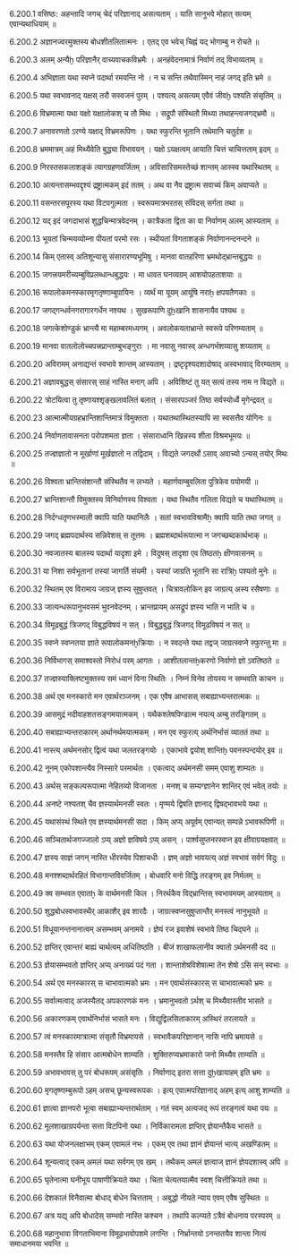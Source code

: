 6.200.1
वसिष्ठः:
अहन्तादि जगच् चेदं परिज्ञानाद् असत्यताम् ।
याति सानुभवे मोहात् सत्यम् एवान्यथाधियाम् ॥


6.200.2
अज्ञानज्वरमुक्तस्य बोधशीतलितात्मनः ।
एतद् एव भवेच् चिह्नं यद् भोगाम्बु न रोचते ॥


6.200.3
अलम् अन्यैḫ परिज्ञानैर् वाच्यवाचकविभ्रमैः ।
अनहंवेदनामात्रं निर्वाणं तद् विभाव्यताम् ॥


6.200.4
अभिज्ञाता यथा स्वप्ने पदार्था रमयन्ति नो ।
न च सन्ति तथैवास्मिन् नाहं जगद् इति भ्रमे ॥


6.200.5
यथा स्वभावनाद् यक्षस् तरौ सस्वजनं पुरम् ।
पश्यत्य् असत्यम् एवैवं जीवḫ पश्यति संसृतिम् ॥


6.200.6
विभ्रमात्मा यथा यक्षो यक्षालोकश् च तौ मिथः ।
सद्रूपौ संस्थितौ मिथ्या तथाहन्त्वजगद्भ्रमौ ॥


6.200.7
अनावरणतो ऽरण्ये यक्षाद् विभ्रमरूपिणः ।
यथा स्फुरन्ति भूतानि तथेमानि चतुर्दश ॥


6.200.8
भ्रममात्रम् अहं मिथ्यैवेति बुद्ध्या विभावयन् ।
यक्षो ऽयक्षत्वम् आयाति चित्तं चाचित्तताम् इदम् ॥


6.200.9
निरस्तसकलाशङ्कं त्यागग्रहणवर्जितम् ।
अविसारिसमस्तेच्छं शान्तम् आस्स्व यथास्थितम् ॥


6.200.10
अत्यन्तासम्भवद्दृश्यं द्रष्ट्रात्मकम् इदं ततम् ।
अथ वा नैव द्रष्ट्रात्म सवाच्यं किम् अवाप्यते ॥


6.200.11
वसन्तरसपूरस्य यथा विटपगुल्मता ।
स्वरूपमात्रभरतस् संविदस् सर्गता तथा ॥


6.200.12
यद् इदं जगदाभासं शुद्धचिन्मात्रवेदनम् ।
कात्रैकता द्विता का वा निर्वाणम् अलम् आस्यताम् ॥


6.200.13
भूयतां चिन्मयव्योम्ना पीयतां परमो रसः ।
स्थीयतां विगताशङ्कं निर्वाणानन्दनन्दने ॥


6.200.14
किम् एतास्व् अतिशून्यासु संसारारण्यभूमिषु ।
मानवा वातहरिणा भ्रमथोद्भ्रान्तबुद्धयः ॥


6.200.15
जगत्त्रयमरीच्यम्बुविप्रलब्धान्धबुद्धयः ।
मा धावत घनव्यग्रम् आशयोपहताशयाः ॥


6.200.16
रूपालोकमनस्कारमृगतृष्णाम्बुपायिनः ।
व्यर्थं मा यूयम् आयूंषि नराẖ क्षपयतैणकाः ॥


6.200.17
जगद्गन्धर्वनगरागारगर्धेन नश्यथ ।
सुखरूपाणि दुẖखानि शासनायैव पश्यथ ॥


6.200.18
जगत्केशोण्डुकं भ्रान्त्यै मा महाम्बरमध्यगम् ।
अवलोकयताभ्रान्ते स्वरूपे परिणम्यताम् ॥


6.200.19
मानवा वातलोलोच्चपत्त्रप्रान्ताम्बुभङ्गुराः ।
मा नवासु नवास्व् अन्धगर्भशय्यासु शय्यताम् ॥


6.200.20
अविरामम् अनाद्यन्तं स्वभावे शान्तम् आस्यताम् ।
द्रष्टृदृश्यदशादोषाद् अस्वभावाद् विरम्यताम् ॥


6.200.21
अज्ञावबुद्धस् संसारस् साहं नास्ति मनाग् अपि ।
अविशिष्टं तु यत् सत्यं तस्य नाम न विद्यते ॥


6.200.22
त्रोटयित्वा तु तृष्णायश्शृङ्खलावलितं बलात् ।
संसारपञ्जरं तिष्ठ सर्वस्योर्ध्वे मृगेन्द्रवत् ॥


6.200.23
आत्मात्मीयग्रहभ्रान्तिशान्तिमात्रं विमुक्तता ।
यथातथास्थितस्यापि सा स्वसत्तैव योगिनः ॥


6.200.24
निर्वाणतावासनता परोपशमता ज्ञता ।
संसाराध्वनि खिन्नस्य शीता विश्रमभूमयः ॥


6.200.25
तज्ज्ञज्ञातो न मूर्खाणां मूर्खज्ञातो न तद्विदाम् ।
विद्यते जगदर्थो ऽसाव् अवाच्यो ऽन्यस् तयोर् मिथः ॥


6.200.26
विश्वता भ्रान्तिसंशान्तौ संस्थितैव न लभ्यते ।
महार्णवाम्बुवलिता पुत्रिकेव पयोमयी ॥


6.200.27
भ्रान्तिशान्तौ विमुक्तस्य विनिर्वाणस्य विश्वता ।
यथा स्थितैव गलिता विद्यते च यथास्थितम् ॥


6.200.28
निर्दग्धतृणभस्माली क्वापि याति यथानिलैः ।
सतां स्वभावविश्रामैẖ क्वापि याति तथा जगत् ॥


6.200.29
जगद् ब्रह्मपदार्थस्य सन्निवेशस् स तूत्तमः ।
ब्रह्मशब्दार्थरूपात्मा न जगच्छब्दकार्थभाक् ॥


6.200.30
नवजातस्य बालस्य पदार्था यादृशा इमे ।
विदुषस् तादृशा एव तिष्ठतẖ क्षीणवासनम् ॥


6.200.31
या निशा सर्वभूतानां तस्यां जागर्ति संयमी ।
यस्यां जाग्रति भूतानि सा रात्रिḫ पश्यतो मुनेः ॥


6.200.32
स्थितम् एव विरामाय जाग्रज् ज्ञस्य सुषुप्तवत् ।
चित्रावलोकिन इव जाग्रत्य् अस्य रसैषणाः ॥


6.200.33
जात्यन्धरूपानुभवसमं भुवनवेदनम् ।
भ्रान्तप्रायम् असद्रूपं ज्ञस्य भाति न भाति च ॥


6.200.34
विमूढबुद्धं त्रिजगद् विबुद्धविषयं न सत् ।
विबुद्धबुद्धं त्रिजगद् विमूढविषयं न सत् ॥


6.200.35
स्वप्ने स्वप्नतया ज्ञाते रूपालोकमनẖक्रियाः ।
न स्वदन्ते यथा तद्वज् जाग्रत्स्वप्ने स्फुरन्तु मा ॥


6.200.36
निर्विभागस् समाश्वस्तो निरोधं परम् आगतः ।
आशीतलान्तẖकरणो निर्वाणो ज्ञो ऽवतिष्ठते ॥


6.200.37
तज्ज्ञस्याक्लिष्टमुक्तस्य समं ध्यानं विना स्थितिः ।
निम्नं विनेव तोयस्य न सम्भवति काचन ॥


6.200.38
अर्थ एव मनस्कारो मन एवार्थरञ्जनम् ।
एक एवैष आभासस् सबाह्याभ्यन्तरात्मकः ॥


6.200.39
आसमुद्रं नदीवाहशतसङ्गमयात्मकम् ।
यथैकश्लेषपिण्डात्म नयत्य् अम्बु तरङ्गितम् ॥


6.200.40
सबाह्याभ्यन्तराकारम् अर्थानर्थमयात्मकम् ।
मन एव स्फुरत्य् अर्थनिर्भासं व्याततं तथा ॥


6.200.41
नास्त्य् अर्थमनसोर् द्वित्वं यथा जलतरङ्गयोः ।
एकाभावे द्वयोश् शान्तिḫ पवनस्पन्दयोर् इव ॥


6.200.42
नूनम् एकोपशान्त्यैव निस्सारे परमार्थतः ।
एकत्वाद् अर्थमनसी समम् एवाशु शाम्यतः ॥


6.200.43
अर्थस् सङ्कल्परूपात्मा नेहितव्यो विजानता ।
मनश् च सम्यग्ज्ञानेन शान्तिर् एवं भवेत् तयोः ॥


6.200.44
अनष्टे नश्यतश् चैव ज्ञस्यार्थमनसी स्वतः ।
मृण्मये द्विषति ज्ञानाद् द्विषद्भावभये यथा ॥


6.200.45
यथासंस्थं स्थिते एव ज्ञस्यार्थमनसी सदा ।
किम् अप्य् अपूर्वम् एवान्यत् सम्पन्ने ऽभावरूपिणी ॥


6.200.46
सञ्चितार्थजगज्जालो ऽप्य् अज्ञो ज्ञविषये ऽप्य् असन् ।
पार्श्वसुप्तनरस्वप्न इव क्षीवाग्रयक्षवत् ॥


6.200.47
ज्ञस्य साज्ञं जगन् नास्ति धीरस्येव पिशाचधीः ।
ज्ञम् अज्ञो भावयत्य् अज्ञं स्वभावं सर्वगं विदुः ॥


6.200.48
मनश्शब्दार्थरहितं विभागान्तविवर्जितम् ।
बोधवारि मनो विद्धि तरङ्गम् इव निर्मलम् ॥


6.200.49
क्व सम्भवत एवातẖ के वार्थमनसी किल ।
निरर्थकैव विद्भ्रान्तिस् स्वभावमयम् आस्यताम् ॥


6.200.50
शुद्धबोधस्वभावस्थैर् आकाशैर् इव शारदैः ।
जाग्रत्स्वप्नसुषुप्तान्तैर् मनस्त्वं नानुभूयते ॥


6.200.51
विधूयानन्तनानात्वम् असम्भवम् अनामये ।
ज्ञेयं रज इवाशेषं स्वभावे तिष्ठ चिद्घने ॥


6.200.52
ज्ञप्तिर् एवान्तरं बाह्यं चार्थत्वम् अधितिष्ठति ।
बीजं शाखाफलानीव क्वातो ऽर्थमनसी वद ॥


6.200.53
ज्ञेयासम्भवतो ज्ञप्तिर् अप्य् अनाख्यं पदं गता ।
शान्ताशेषविशेषात्मा तेन शेषो ऽसि सन् स्वभाः ॥


6.200.54
अर्थ एव मनस्कारस् स चाभावात्मको भ्रमः ।
मन एवार्थसंस्कारस् स चाभावात्मको भ्रमः ॥


6.200.55
सर्वात्मत्वाद् अजस्यैतद् अपकारणकं मनः ।
भ्रमानुभवतो ऽर्थश् च मिथ्यैवास्तीव भासते ॥


6.200.56
अकारणकम् एवार्थनिर्भासं भासते मनः ।
विद्युद्विलसिताकारम् अस्थिरं तरलायते ॥


6.200.57
त्वं मनस्कारमात्रात्मा संसृतौ विभ्रमायसे ।
स्वभावैकपरिज्ञानान् नासि नापि भ्रमायसे ॥


6.200.58
मनस्तैव हि संसार आत्मबोधेन शाम्यति ।
शुक्तिरुप्यभ्रमाकारो जनो मिथ्यैव ताम्यति ॥


6.200.59
अभावभावस् तु परं बोधरूपम् असंसृतिः ।
निर्वाणाद् इतरा सत्ता दुẖखायाहम् इति भ्रमः ॥


6.200.60
मृगतृष्णाम्बुरूपो ऽहम् असच् छून्यस्वरूपकः ।
इत्य् एवात्मपरिज्ञानाद् अहम् इत्य् आशु शाम्यति ॥


6.200.61
ज्ञात्वा ज्ञानपरो भूत्वा सबाह्याभ्यन्तरार्थताम् ।
गतं स्वम् अत्यजद् रूपं तरङ्गत्वं यथा पयः ॥


6.200.62
मूलशाखाग्रपर्यन्ता सत्ता विटपिनो यथा ।
निर्विकारामला ज्ञप्तिर् ज्ञेयान्तैकैव भासते ॥


6.200.63
यथा योजनलक्षाभम् एकम् एवामलं नभः ।
एकम् एव तथा ज्ञानं ज्ञेयान्तं भात्य् अखण्डितम् ॥


6.200.64
शून्यत्वाद् एकम् अमलं यथा सर्वगम् एव खम् ।
तथैकम् अमलं ज्ञत्वाज् ज्ञानं ज्ञेयदशास्व् अपि ॥


6.200.65
घृतेनात्मा घनीभूय पाषाणीक्रियते यथा ।
चिता चेत्यतयात्मैव स्वश् चित्तीक्रियते तथा ॥


6.200.66
देशकालं विनैवात्मा बोधाद् बोधेन चित्तताम् ।
अबुद्धो नीयते न्याय एवम् एवैष सुस्थितः ॥


6.200.67
अत्र यद्य् अपि बोधादेस् सम्भवो नास्ति कश्चन ।
तथापि कल्प्यते ऽत्रैवं बोधनाय परस्परम् ॥


6.200.68
महानुभावा विगताभिमाना विमूढभावोपशमे लगन्ति ।
निर्भ्रान्तयो ऽनन्ततयैव शान्ता नित्यं समाधानमया भवन्ति ॥

